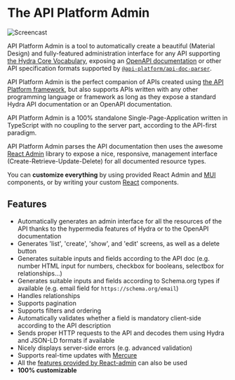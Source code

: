 # The API Platform Admin

![Screencast](images/admin-demo.gif)

API Platform Admin is a tool to automatically create a beautiful (Material Design) and fully-featured administration interface
for any API supporting [the Hydra Core Vocabulary](http://www.hydra-cg.com/), exposing an [OpenAPI documentation](https://www.openapis.org/)
or other API specification formats supported by [`@api-platform/api-doc-parser`](https://github.com/api-platform/api-doc-parser).

API Platform Admin is the perfect companion of APIs created
using [the API Platform framework](https://api-platform.com), but also supports APIs written with any other programming language or framework as long as they expose a standard Hydra API documentation or an OpenAPI documentation.

API Platform Admin is a 100% standalone Single-Page-Application written in TypeScript with no coupling to the server part,
according to the API-first paradigm.

API Platform Admin parses the API documentation then uses the awesome [React Admin](https://marmelab.com/react-admin/)
library to expose a nice, responsive, management interface (Create-Retrieve-Update-Delete) for all documented resource types.

You can **customize everything** by using provided React Admin and [MUI](https://mui.com/) components, or by writing your custom [React](https://reactjs.org/) components.

## Features

* Automatically generates an admin interface for all the resources of the API thanks to the hypermedia features of Hydra or to the OpenAPI documentation
* Generates 'list', 'create', 'show', and 'edit' screens, as well as a delete button
* Generates suitable inputs and fields according to the API doc (e.g. number HTML input for numbers, checkbox for booleans, selectbox for relationships...)
* Generates suitable inputs and fields according to Schema.org types if available (e.g. email field for `https://schema.org/email`)
* Handles relationships
* Supports pagination
* Supports filters and ordering
* Automatically validates whether a field is mandatory client-side according to the API description
* Sends proper HTTP requests to the API and decodes them using Hydra and JSON-LD formats if available
* Nicely displays server-side errors (e.g. advanced validation)
* Supports real-time updates with [Mercure](https://mercure.rocks)
* All the [features provided by React-admin](https://marmelab.com/react-admin/Tutorial.html) can also be used
* **100% customizable**
